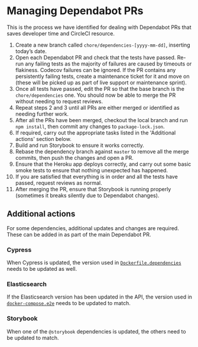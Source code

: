 # Managing Dependabot PRs

This is the process we have identified for dealing with Dependabot PRs that saves developer time and CircleCI resource.

1. Create a new branch called `chore/dependencies-[yyyy-mm-dd]`, inserting today’s date.
2. Open each Dependabot PR and check that the tests have passed. Re-run any failing tests as the majority of failures are caused by timeouts or flakiness. Codecov failures can be ignored. If the PR contains any persistently failing tests, create a maintenance ticket for it and move on (these will be picked up as part of live support or maintenance sprint).
3. Once all tests have passed, edit the PR so that the base branch is the `chore/dependencies` one. You should now be able to merge the PR without needing to request reviews.
4. Repeat steps 2 and 3 until all PRs are either merged or identified as needing further work.
5. After all the PRs have been merged, checkout the local branch and run ```npm install```, then commit any changes to `package-lock.json`.
6. If required, carry out the appropriate tasks listed in the 'Additional actions' section below.
7. Build and run Storybook to ensure it works correctly.
8. Rebase the dependency branch against `master` to remove all the merge commits, then push the changes and open a PR.
9. Ensure that the Heroku app deploys correctly, and carry out some basic smoke tests to ensure that nothing unexpected has happened.
10. If you are satisfied that everything is in order and all the tests have passed, request reviews as normal.
11. After merging the PR, ensure that Storybook is running properly (sometimes it breaks silently due to Dependabot changes).

## Additional actions

For some dependencies, additional updates and changes are required. These can be added in as part of the main Dependabot PR.

### Cypress

When Cypress is updated, the version used in [`Dockerfile.dependencies`](https://github.com/uktrade/data-hub-frontend/blob/master/Dockerfile.dependencies#L56) needs to be updated as well.

### Elasticsearch

If the Elasticsearch version has been updated in the API, the version used in [`docker-compose.e2e`](https://github.com/uktrade/data-hub-frontend/blob/master/docker-compose.e2e.yml#L82) needs to be updated to match.

### Storybook

When one of the `@storybook` dependencies is updated, the others need to be updated to match.